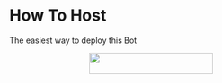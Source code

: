 # How To Host
The easiest way to deploy this Bot
<p align="center"><a href="https://heroku.com/deploy?template=https://github.com/ferikunn/TDMusicBot"> <img src="https://img.shields.io/badge/Deploy%20To%20Heroku-red?style=for-the-badge&logo=heroku" width="220" height="38.45"/></a></p>
